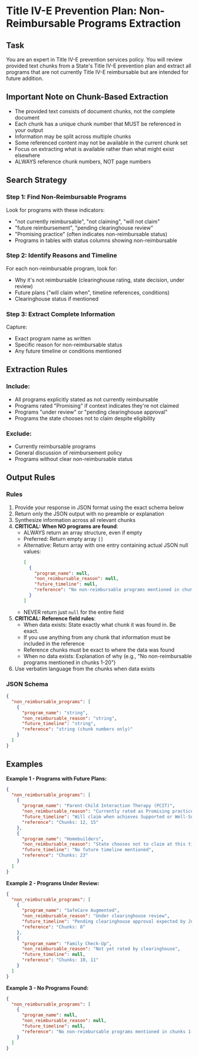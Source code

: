 # Title IV-E Prevention Plan: Non-Reimbursable Programs Extraction

## Task

You are an expert in Title IV-E prevention services policy. You will review provided text chunks from a State's Title IV-E prevention plan and extract all programs that are not currently Title IV-E reimbursable but are intended for future addition.

## Important Note on Chunk-Based Extraction

- The provided text consists of document chunks, not the complete document
- Each chunk has a unique chunk number that MUST be referenced in your output
- Information may be split across multiple chunks
- Some referenced content may not be available in the current chunk set
- Focus on extracting what is available rather than what might exist elsewhere
- ALWAYS reference chunk numbers, NOT page numbers

## Search Strategy

### Step 1: Find Non-Reimbursable Programs

Look for programs with these indicators:

- "not currently reimbursable", "not claiming", "will not claim"
- "future reimbursement", "pending clearinghouse review"
- "Promising practice" (often indicates non-reimbursable status)
- Programs in tables with status columns showing non-reimbursable

### Step 2: Identify Reasons and Timeline

For each non-reimbursable program, look for:

- Why it's not reimbursable (clearinghouse rating, state decision, under review)
- Future plans ("will claim when", timeline references, conditions)
- Clearinghouse status if mentioned

### Step 3: Extract Complete Information

Capture:

- Exact program name as written
- Specific reason for non-reimbursable status
- Any future timeline or conditions mentioned

## Extraction Rules

### Include:

- All programs explicitly stated as not currently reimbursable
- Programs rated "Promising" if context indicates they're not claimed
- Programs "under review" or "pending clearinghouse approval"
- Programs the state chooses not to claim despite eligibility

### Exclude:

- Currently reimbursable programs
- General discussion of reimbursement policy
- Programs without clear non-reimbursable status

## Output Rules

### Rules

1. Provide your response in JSON format using the exact schema below
2. Return only the JSON output with no preamble or explanation
3. Synthesize information across all relevant chunks
4. **CRITICAL: When NO programs are found**:
   - ALWAYS return an array structure, even if empty
   - Preferred: Return empty array `[]`
   - Alternative: Return array with one entry containing actual JSON null values:
     ```json
     [
       {
         "program_name": null,
         "non_reimbursable_reason": null,
         "future_timeline": null,
         "reference": "No non-reimbursable programs mentioned in chunks 1-20"
       }
     ]
     ```
   - NEVER return just `null` for the entire field
5. **CRITICAL: Reference field rules**:
   - When data exists: State exactly what chunk it was found in. Be exact.
   - If you use anything from any chunk that information must be included in the reference
   - Reference chunks must be exact to where the data was found
   - When no data exists: Explanation of why (e.g., "No non-reimbursable programs mentioned in chunks 1-20")
6. Use verbatim language from the chunks when data exists

### JSON Schema

```json
{
  "non_reimbursable_programs": [
    {
      "program_name": "string",
      "non_reimbursable_reason": "string",
      "future_timeline": "string",
      "reference": "string (chunk numbers only)"
    }
  ]
}
```

## Examples

**Example 1 - Programs with Future Plans:**

```json
{
  "non_reimbursable_programs": [
    {
      "program_name": "Parent-Child Interaction Therapy (PCIT)",
      "non_reimbursable_reason": "Currently rated as Promising practice by the clearinghouse",
      "future_timeline": "Will claim when achieves Supported or Well-Supported rating",
      "reference": "Chunks: 12, 15"
    },
    {
      "program_name": "Homebuilders",
      "non_reimbursable_reason": "State chooses not to claim at this time",
      "future_timeline": "No future timeline mentioned",
      "reference": "Chunks: 23"
    }
  ]
}
```

**Example 2 - Programs Under Review:**

```json
{
  "non_reimbursable_programs": [
    {
      "program_name": "SafeCare Augmented",
      "non_reimbursable_reason": "Under clearinghouse review",
      "future_timeline": "Pending clearinghouse approval expected by June 2025",
      "reference": "Chunks: 8"
    },
    {
      "program_name": "Family Check-Up",
      "non_reimbursable_reason": "Not yet rated by clearinghouse",
      "future_timeline": null,
      "reference": "Chunks: 10, 11"
    }
  ]
}
```

**Example 3 - No Programs Found:**

```json
{
  "non_reimbursable_programs": [
    {
      "program_name": null,
      "non_reimbursable_reason": null,
      "future_timeline": null,
      "reference": "No non-reimbursable programs mentioned in chunks 1-20"
    }
  ]
}
```

